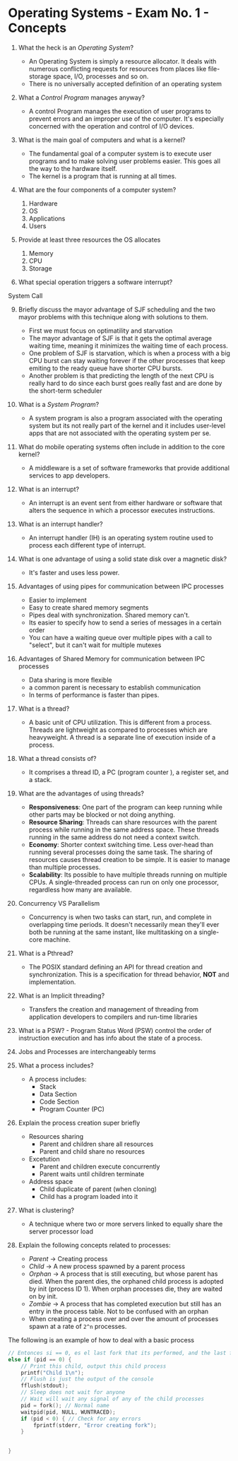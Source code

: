 # Operating Systems - Exam No. 1 - Concepts

1. What the heck is an *Operating System*?
	- An Operating System is simply a resource allocator. It deals with numerous conflicting requests for resources from places like file-storage space, I/O, processes and so on.
	- There is no universally accepted definition of an operating system

2.  What a *Control Program* manages anyway?
	- A control Program manages the execution of user programs to prevent errors and an improper use of the computer. It's especially concerned with the operation and control of I/O devices.

3. What is the main goal of computers and what is a kernel?
	- The fundamental goal of  a computer system is to execute user programs and to make solving user problems easier. This goes all the way to the hardware itself.
	- The kernel is a program that is running at all times.

4. What are the four components of a computer system?
	1. Hardware
	2. OS
	3. Applications
	4. Users

5. Provide at least three resources the OS allocates
	1. Memory
	2. CPU
	3. Storage

6. What special operation triggers a software interrupt?

System Call

9. Briefly discuss the mayor advantage of SJF scheduling and the two mayor problems with this technique along with solutions to them.
	- First we must focus on optimatility and starvation
	- The mayor advantage of SJF is that it gets the optimal average waiting time, meaning it minimizes the waiting time of each process.
	- One problem of SJF is starvation, which is when a process with a big CPU burst can stay waiting forever if the other processes that keep emiting to the ready queue have shorter CPU bursts.
	- Another problem is that predicting the length of the next CPU is really hard to do since each burst goes really fast and are done by the short-term scheduler

10. What is a *System Program*?
	- A system program is also a program associated with the operating system but its not really part of the kernel and it includes user-level apps that are not associated with the operating system per se.

11. What do mobile operating systems often include in addition to the core kernel?
	- A middleware is a set of software frameworks that provide additional services to app developers.

12. What is an interrupt?
	- An interrupt is an event sent from either hardware or software that alters the sequence in which a processor executes instructions.

13. What is an interrupt handler?
	- An interrupt handler (IH) is an operating system routine used to process each different type of interrupt. 

14. What is one advantage of using a solid state disk over a magnetic disk?
	- It's faster and uses less power.

15. Advantages of using pipes for communication between IPC processes
	- Easier to implement
	- Easy to create shared memory segments
	- Pipes deal with synchronization. Shared memory can't.
	- Its easier to specify how to send a series of messages in a certain order
	- You can have a waiting queue over multiple pipes with a call to "select", but it can't wait for multiple mutexes

16. Advantages of Shared Memory for communication between IPC processes
	- Data sharing is more flexible
	- a common parent is necessary to establish communication
	- In terms of performance is faster than pipes.

17. What is a thread?
	- A basic unit of CPU utilization. This is different from a process. Threads are lightweight as compared to processes which are heavyweight. A thread is a separate line of execution inside of a process.

18. What a thread consists of?
	- It comprises a thread ID, a PC (program counter ), a register set, and a stack.

19. What are the advantages of using threads?
	- **Responsiveness**: One part of the program can keep running while other parts may be blocked or not doing anything.
	- **Resource Sharing**: Threads can share resources with the parent process while running in the same address space. These threads running in the same address do not need a context switch.
	- **Economy**: Shorter context switching time. Less over-head than running several processes doing the same task. The sharing of resources causes thread creation to be simple. It is easier to manage than multiple processes.
	- **Scalability**: Its possible to have multiple threads running on multiple CPUs. A single-threaded process can run on only one processor, regardless how many are available.

20. Concurrency VS Parallelism
	- Concurrency is when two tasks can start, run, and complete in overlapping time periods. It doesn't necessarily mean they'll ever both be running at the same instant, like multitasking on a single-core machine.

21. What is a Pthread?
	- The POSIX standard defining an API for thread creation and synchronization. This is a specification for thread behavior, **NOT** and implementation.

22. What is an Implicit threading?
	- Transfers the creation and management of threading from application developers to compilers and run-time libraries

23.  What is a PSW?
	- Program Status Word (PSW) control the order of instruction execution and has info about the state of a process.

24. Jobs and Processes are interchangeably terms

25. What a process includes?
	- A process includes:
		- Stack
		- Data Section
		- Code Section
		- Program Counter (PC)

26. Explain the process creation super briefly
	- Resources sharing
		- Parent and children share all resources
		- Parent and child share no resources
	- Excetution
		- Parent and children execute concurrently
		- Parent waits until children terminate
	- Address space
		- Child duplicate of parent (when cloning)
		- Child has a program loaded into it

27. What is clustering?
	- A technique where two or more servers linked to equally share the server processor load
 
28. Explain the following concepts related to processes:
    - *Parent* -> Creating process
    - *Child* -> A new process spawned by a parent process
    - *Orphan* -> A process that is still executing, but whose parent has died. When the parent dies, the orphaned child process is adopted by init (process ID 1). When orphan processes die, they are waited on by init.
    - *Zombie* ->  A process that has completed execution but still has an entry in the process table. Not to be confused with an orphan
    - When creating a process over and over the amount of processes spawn at a rate of `2^n` processes.

The following is an example of how to deal with a basic process

```c
// Entonces si == 0, es el last fork that its performed, and the last fork will be the last child to create
else if (pid == 0) { 
	// Print this child, output this child process
	printf("Child 1\n");
	// Flush is just the output of the console
	fflush(stdout);
	// Sleep does not wait for anyone
	// Wait will wait any signal of any of the child processes
	pid = fork(); // Normal name
	waitpid(pid, NULL, WUNTRACED);
	if (pid < 0) { // Check for any errors
		fprintf(stderr, "Error creating fork");
	}
	

}
